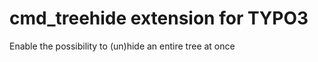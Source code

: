 cmd_treehide extension for TYPO3
================================

Enable the possibility to (un)hide an entire tree at once
